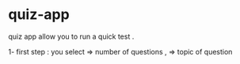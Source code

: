 # quiz-app

quiz app allow you to  run a quick test .

1- first step :
you select 
    => number of questions ,
    => topic of question